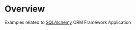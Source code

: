 
# Overview 

Examples related to [SQLAlchemy](https://www.sqlalchemy.org/) ORM Framework Application 

